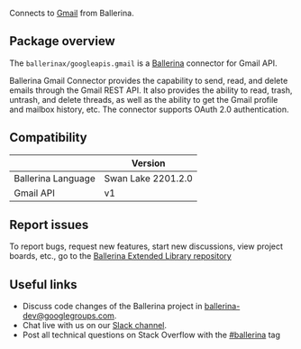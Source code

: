 Connects to [Gmail](https://www.google.com/gmail/about/) from Ballerina.

## Package overview

The `ballerinax/googleapis.gmail` is a [Ballerina](https://ballerina.io/) connector for Gmail API.

Ballerina Gmail Connector provides the capability to send, read, and delete emails through the Gmail REST API. It also provides the ability to read, trash, untrash, and delete threads, as well as the ability to get the Gmail profile and mailbox history, etc. The connector supports OAuth 2.0 authentication.

## Compatibility

|                       | Version                       |
|-----------------------|-------------------------------|
| Ballerina Language    | Swan Lake 2201.2.0            |
| Gmail API             | v1                            |

## Report issues
To report bugs, request new features, start new discussions, view project boards, etc., go to the [Ballerina Extended Library repository](https://github.com/ballerina-platform/ballerina-extended-library)

## Useful links
- Discuss code changes of the Ballerina project in [ballerina-dev@googlegroups.com](mailto:ballerina-dev@googlegroups.com).
- Chat live with us on our [Slack channel](https://ballerina.io/community/slack/).
- Post all technical questions on Stack Overflow with the [#ballerina](https://stackoverflow.com/questions/tagged/ballerina) tag
